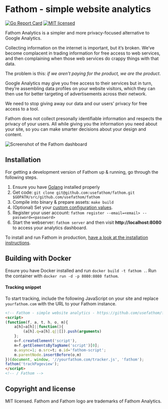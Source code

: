 Fathom - simple website analytics
==============================

[![Go Report Card](https://goreportcard.com/badge/github.com/usefathom/fathom)](https://goreportcard.com/report/github.com/usefathom/fathom)
[![MIT licensed](https://img.shields.io/badge/license-MIT-blue.svg)](https://raw.githubusercontent.com/usefathom/fathom/master/LICENSE)

Fathom Analytics is a simpler and more privacy-focused alternative to Google Analytics.

Collecting information on the internet is important, but it’s broken. We’ve become complacent in trading information for free access to web services, and then complaining when those web services do crappy things with that data.

The problem is this: _if we aren’t paying for the product, we are the product_.

Google Analytics may give you free access to their services but in turn, they’re assembling data profiles on your website visitors, which they can then use for better targeting of advertisements across their network.

We need to stop giving away our data and our users' privacy for free access to a tool.

Fathom does not collect presonally identifiable information and respects the privacy of your users. All while giving you the information you need about your site, so you can make smarter decisions about your design and content.

![Screenshot of the Fathom dashboard](https://github.com/usefathom/fathom/blob/master/assets/src/img/fathom.jpg?v=7)

## Installation

For getting a development version of Fathom up & running, go through the following steps.

1. Ensure you have [Golang](https://golang.org/doc/install#install) installed properly
1. Get code: `git clone git@github.com:usefathom/fathom.git $GOPATH/src/github.com/usefathom/fathom` 
1. Compile into binary & prepare assets: `make build` 
1. (Optional) Set your [custom configuration values](https://github.com/usefathom/fathom/wiki/Configuration-file).
1. Register your user account: `fathom register --email=<email> --password=<password>`
1. Start the webserver: `fathom server` and then visit **http://localhost:8080** to access your analytics dashboard.

To install and run Fathom in production, [have a look at the installation instructions](https://github.com/usefathom/fathom/wiki/Installing-&-running-Fathom).

## Building with Docker

Ensure you have Docker installed and run `docker build -t fathom .`.
Run the container with `docker run -d -p 8080:8080 fathom`.

#### Tracking snippet 

To start tracking, include the following JavaScript on your site and replace `yourfathom.com` with the URL to your Fathom instance.

```html
<!-- Fathom - simple website analytics - https://github.com/usefathom/fathom -->
<script>
(function(f, a, t, h, o, m){
	a[h]=a[h]||function(){
		(a[h].q=a[h].q||[]).push(arguments)
	};
	o=f.createElement('script'),
	m=f.getElementsByTagName('script')[0];
	o.async=1; o.src=t; o.id='fathom-script';
	m.parentNode.insertBefore(o,m)
})(document, window, '//yourfathom.com/tracker.js', 'fathom');
fathom('trackPageview');
</script>
<!-- / Fathom -->
```

## Copyright and license

MIT licensed. Fathom and Fathom logo are trademarks of Fathom Analytics.
